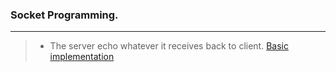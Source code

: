 ### Socket Programming.
---

>- The server echo whatever it receives back to client. [Basic implementation](https://github.com/blac-siren/Build_X/tree/master/sockets/basic)